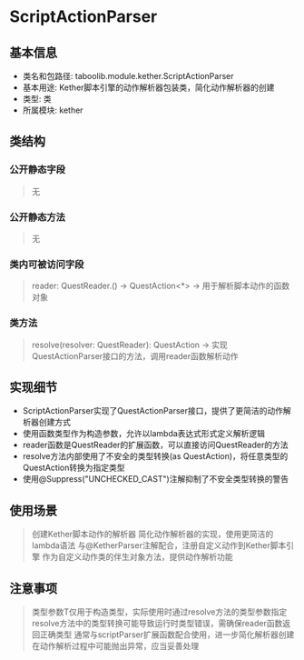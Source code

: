 # ScriptActionParser

## 基本信息
- 类名和包路径: taboolib.module.kether.ScriptActionParser
- 基本用途: Kether脚本引擎的动作解析器包装类，简化动作解析器的创建
- 类型: 类
- 所属模块: kether

## 类结构
### 公开静态字段
> 无

### 公开静态方法
> 无

### 类内可被访问字段
> reader: QuestReader.() -> QuestAction<*> -> 用于解析脚本动作的函数对象

### 类方法
> resolve<T>(resolver: QuestReader): QuestAction<T> -> 实现QuestActionParser接口的方法，调用reader函数解析动作

## 实现细节
- ScriptActionParser实现了QuestActionParser接口，提供了更简洁的动作解析器创建方式
- 使用函数类型作为构造参数，允许以lambda表达式形式定义解析逻辑
- reader函数是QuestReader的扩展函数，可以直接访问QuestReader的方法
- resolve方法内部使用了不安全的类型转换(as QuestAction<T>)，将任意类型的QuestAction转换为指定类型
- 使用@Suppress("UNCHECKED_CAST")注解抑制了不安全类型转换的警告

## 使用场景
> 创建Kether脚本动作的解析器
> 简化动作解析器的实现，使用更简洁的lambda语法
> 与@KetherParser注解配合，注册自定义动作到Kether脚本引擎
> 作为自定义动作类的伴生对象方法，提供动作解析功能

## 注意事项
> 类型参数T仅用于构造类型，实际使用时通过resolve方法的类型参数指定
> resolve方法中的类型转换可能导致运行时类型错误，需确保reader函数返回正确类型
> 通常与scriptParser扩展函数配合使用，进一步简化解析器创建
> 在动作解析过程中可能抛出异常，应当妥善处理
